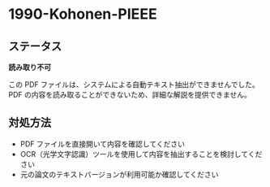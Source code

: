 # 1990-Kohonen-PIEEE

## ステータス

**読み取り不可**

この PDF ファイルは、システムによる自動テキスト抽出ができませんでした。
PDF の内容を読み取ることができないため、詳細な解説を提供できません。

## 対処方法

- PDF ファイルを直接開いて内容を確認してください
- OCR（光学文字認識）ツールを使用して内容を抽出することを検討してください
- 元の論文のテキストバージョンが利用可能か確認してください
